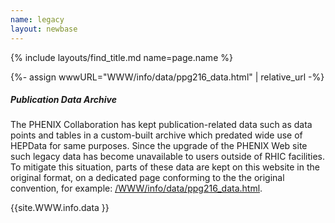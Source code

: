 ```yaml
---
name: legacy
layout: newbase
---
```

{% include layouts/find_title.md name=page.name %}

{%- assign wwwURL="WWW/info/data/ppg216_data.html" | relative_url -%}

##### Publication Data Archive

The PHENIX Collaboration has kept publication-related
data such as data points and tables in a custom-built
archive which predated wide use of HEPData for same
purposes. Since the upgrade of the PHENIX Web site such
legacy data has become unavailable to users outside
of RHIC facilities. To mitigate this situation, parts
of these data are kept on this website in the original
format, on a dedicated page conforming to the
the original convention, for example:
 <a href="{{ wwwURL }}" target="_blank">/WWW/info/data/ppg216_data.html</a>.


{{site.WWW.info.data }}

